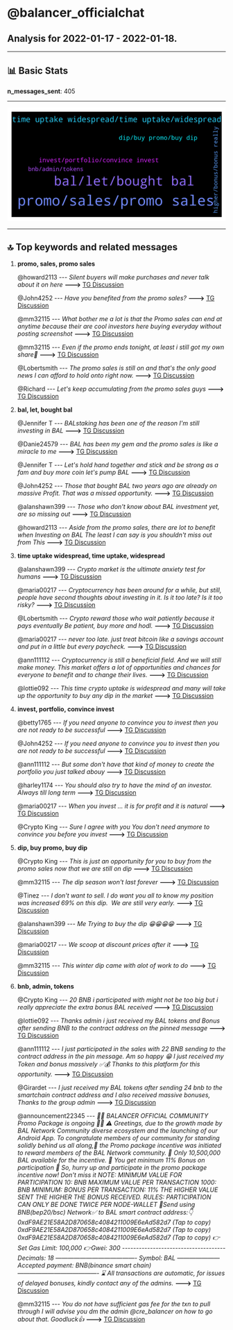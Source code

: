 # **@balancer_officialchat**
 ## Analysis for **2022-01-17** - **2022-01-18**.

---

## 📊 **Basic Stats**

**n_messages_sent**: 405

---
![wordcloud](balancer_officialchat_1Days_wordcloud.png)

---


## 🔝 **Top keywords and related messages**

1. **promo, sales, promo sales**

    @howard2113 --- *Silent buyers will make purchases and never talk about it on here* **--->** [TG Discussion](https://t.me/balancer_officialchat/21835)

    @John4252 --- *Have you benefited from the promo sales?* **--->** [TG Discussion](https://t.me/balancer_officialchat/22025)

    @mm32115 --- *What bother me a lot is that the Promo sales can end at anytime because their are cool investors here buying everyday without posting screenshot* **--->** [TG Discussion](https://t.me/balancer_officialchat/21575)

    @mm32115 --- *Even if the promo ends tonight, at least i still got my own share🤑* **--->** [TG Discussion](https://t.me/balancer_officialchat/21586)

    @Lobertsmith --- *The promo sales is still on and that's the only good news I can afford to hold onto right now.* **--->** [TG Discussion](https://t.me/balancer_officialchat/21627)

    @Richard --- *Let's keep accumulating from the promo sales guys* **--->** [TG Discussion](https://t.me/balancer_officialchat/21890)

2. **bal, let, bought bal**

    @Jennifer T --- *BALstaking has been one of the reason I'm still investing in BAL* **--->** [TG Discussion](https://t.me/balancer_officialchat/21692)

    @Danie24579 --- *BAL has been my gem and the promo sales is like a miracle to me* **--->** [TG Discussion](https://t.me/balancer_officialchat/21921)

    @Jennifer T --- *Let's hold hand together and stick and be strong as a fam and buy more coin let's pump BAL* **--->** [TG Discussion](https://t.me/balancer_officialchat/22074)

    @John4252 --- *Those that bought BAL two years ago are already on massive Profit. That was a missed opportunity.* **--->** [TG Discussion](https://t.me/balancer_officialchat/21977)

    @alanshawn399 --- *Those who don't know about BAL investment yet, are so missing out* **--->** [TG Discussion](https://t.me/balancer_officialchat/21852)

    @howard2113 --- *Aside from the promo sales, there are lot to benefit when Investing on BAL  The least I can say is you shouldn't miss out from This* **--->** [TG Discussion](https://t.me/balancer_officialchat/21927)

3. **time uptake widespread, time uptake, widespread**

    @alanshawn399 --- *Crypto market is the ultimate anxiety test for humans* **--->** [TG Discussion](https://t.me/balancer_officialchat/21875)

    @maria00217 --- *Cryptocurrency has been around for a while, but still, people have second thoughts about investing in it. Is it too late? Is it too risky?* **--->** [TG Discussion](https://t.me/balancer_officialchat/21864)

    @Lobertsmith --- *Crypto reward those who wait patiently because it pays eventually Be patient, buy more and hodl.* **--->** [TG Discussion](https://t.me/balancer_officialchat/21696)

    @maria00217 --- *never too late. just treat bitcoin like a savings account and put in a little but every paycheck.* **--->** [TG Discussion](https://t.me/balancer_officialchat/21657)

    @ann111112 --- *Cryptocurrency is still a beneficial field. And we will still make money. This market offers a lot of opportunities and chances for everyone to benefit and to change their lives.* **--->** [TG Discussion](https://t.me/balancer_officialchat/22068)

    @lottie092 --- *This time crypto uptake is widespread and many will take up the opportunity to buy any dip in the market* **--->** [TG Discussion](https://t.me/balancer_officialchat/21789)

4. **invest, portfolio, convince invest**

    @betty1765 --- *If you need anyone to convince you to invest then you are not ready to be successful* **--->** [TG Discussion](https://t.me/balancer_officialchat/22005)

    @John4252 --- *If you need anyone to convince you to invest then you are not ready to be successful* **--->** [TG Discussion](https://t.me/balancer_officialchat/21579)

    @ann111112 --- *But some don't have that kind of money to create the portfolio you just talked abouy* **--->** [TG Discussion](https://t.me/balancer_officialchat/21720)

    @harley1174 --- *You should also try to have the mind of an investor. Always till long term* **--->** [TG Discussion](https://t.me/balancer_officialchat/21569)

    @maria00217 --- *When you invest ... it is for profit and it is natural* **--->** [TG Discussion](https://t.me/balancer_officialchat/21912)

    @Crypto King --- *Sure I agree with you   You don't need anymore to convince you before you invest* **--->** [TG Discussion](https://t.me/balancer_officialchat/21580)

5. **dip, buy promo, buy dip**

    @Crypto King --- *This is just an opportunity for you to buy from the promo sales now that we are still on dip* **--->** [TG Discussion](https://t.me/balancer_officialchat/22020)

    @mm32115 --- *The dip season won't last forever* **--->** [TG Discussion](https://t.me/balancer_officialchat/21747)

    @Tinez --- *I don't want to sell. I do want you all to know my position was increased 69% on this dip.  We are still very early.* **--->** [TG Discussion](https://t.me/balancer_officialchat/22062)

    @alanshawn399 --- *Me Trying to buy the dip 😁😁😁😁* **--->** [TG Discussion](https://t.me/balancer_officialchat/22029)

    @maria00217 --- *We scoop at discount prices after it* **--->** [TG Discussion](https://t.me/balancer_officialchat/21663)

    @mm32115 --- *This winter dip came with alot of work to do* **--->** [TG Discussion](https://t.me/balancer_officialchat/21694)

6. **bnb, admin, tokens**

    @Crypto King --- *20 BNB i participated with might not be too big but i really appreciate the extra bonus BAL received* **--->** [TG Discussion](https://t.me/balancer_officialchat/21582)

    @lottie092 --- *Thanks admin i just received my BAL tokens and Bonus after sending BNB to the contract address on the pinned message* **--->** [TG Discussion](https://t.me/balancer_officialchat/21650)

    @ann111112 --- *I just participated in the sales with 22 BNB sending to the contract address in the pin message. Am so  happy 😁 I just received my Token and bonus massively ✅💰 Thanks to this platform for this opportunity.* **--->** [TG Discussion](https://t.me/balancer_officialchat/21625)

    @Girardet --- *I just received my BAL tokens after sending 24 bnb to the smartchain contract address and I also received massive bonuses, Thanks to the group admin* **--->** [TG Discussion](https://t.me/balancer_officialchat/21629)

    @announcement22345 --- *🎉🎉 BALANCER OFFICIAL COMMUNITY Promo Package is ongoing  🎉🎉  ⚠️ Greetings, due to the growth made by BAL Network Community diverse ecosystem and the launching of our Android App. To congratulate members of our community for standing solidly behind us all along,🙏 the Promo package incentive was initiated to reward members of the BAL Network  community.  🔆 Only 10,500,000 BAL available for the incentive. 🔆 You get minimum 11% Bonus on participation  🤩 So, hurry up and participate in the promo package incentive now! Don't miss it  NOTE:   MINIMUM VALUE FOR PARTICIPATION   10: BNB   MAXIMUM VALUE PER TRANSACTION   1000: BNB   MINIMUM: BONUS PER TRANSACTION: 11%   THE HIGHER VALUE SENT THE HIGHER THE BONUS RECEIVED.   RULES:   PARTICIPATION CAN ONLY BE DONE TWICE PER NODE-WALLET  🔻Send using BNB(bep20/bsc) Network✅ to BAL smart contract address:👇   0xdF9AE21E58A2D870658c4084211009E6eAd582d7 (Tap to copy)   0xdF9AE21E58A2D870658c4084211009E6eAd582d7 (Tap to copy)   0xdF9AE21E58A2D870658c4084211009E6eAd582d7 (Tap to copy)  👉Set Gas Limit: 100,000  👉Gwei: 300  ------------------------------------- Decimals: 18 —————————————-  Symbol: BAL ——————— Accepted payment: BNB(binance smart chain) —————————————- ⌛️ All transactions are automatic, for issues of delayed bonuses, kindly contact any of the admins.* **--->** [TG Discussion](https://t.me/balancer_officialchat/21782)

    @mm32115 --- *You do not have sufficient gas fee for the txn to pull through  I will advise you dm the admin @cre_balancer on how to go about that. Goodluck👍* **--->** [TG Discussion](https://t.me/balancer_officialchat/21669)

